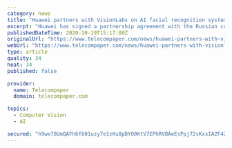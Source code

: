 ```yaml
---
category: news
title: "Huawei partners with VisionLabs on AI facial recognition system"
excerpt: "Huawei has signed a partnership agreement with the Russian company VisionLabs, a subsidiary of the bank Sberbank. They plan to cooperate in the development of products based on the Huawei Atlas AI computing"
publishedDateTime: 2020-10-19T15:17:00Z
originalUrl: "https://www.telecompaper.com/news/huawei-partners-with-visionlabs-on-ai-facial-recognition-system--1358327"
webUrl: "https://www.telecompaper.com/news/huawei-partners-with-visionlabs-on-ai-facial-recognition-system--1358327"
type: article
quality: 34
heat: 34
published: false

provider:
  name: Telecompaper
  domain: telecompaper.com

topics:
  - Computer Vision
  - AI

secured: "h9we78UmQAFh6f601uzy7e1zKu8pDYO0KtV7EPhRVBAeEsPpj72sKxsIA2F4Z/uslA96EFQhk806KpuOODn2azx/weqSEtO77SaheJmHOoGVcO1o9QRM9uez3dvuMPx8iY8MavXTlMgOBhkbl8vvZ67UDSkJtT+/ckMK09tPZsIae91N9zsuQfrJGOMuvtkLQVZWiegj7gwMC4iJpOCV99IbvDdzVG/stEj7Ff3pLNOnec7x16B/hG2beTdYU7HhCzaqiAnDJ6GWf9XKchDecZY2+3RD1EtGyqFJiqCebwmjw/zxjfPNy9BM7AWsD+AthzA+PL8zb8SG+5/fwzi+Gk2ofh5hHcdty6b8dlu4UTs=;rPadGwW20O0jHYzs5IULDg=="
---
```


